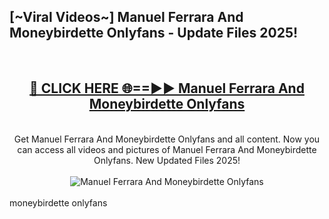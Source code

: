 <h2>[~Viral Videos~] Manuel Ferrara And Moneybirdette Onlyfans - Update Files 2025!</h2>
<br>
<div align="center">
<h2><a href="https://betterlinks.top/A2PfLJ" rel="nofollow">🔴 CLICK HERE 🌐==►► Manuel Ferrara And Moneybirdette Onlyfans</a></h2>
<br>
Get Manuel Ferrara And Moneybirdette Onlyfans and all content. Now you can access all videos and pictures of Manuel Ferrara And Moneybirdette Onlyfans. New Updated Files 2025!
<br>
<br>
<a href="https://betterlinks.top/A2PfLJ" rel="nofollow" data-target="animated-image.originalLink"><img src="https://i.ibb.co.com/WyWwxjT/player-gif2.gif" alt="Manuel Ferrara And Moneybirdette Onlyfans" style="max-width: 100%; display: inline-block;" data-target="animated-image.originalImage"></a>
</div>
<br>
moneybirdette onlyfans